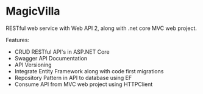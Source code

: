 # MagicVilla

RESTful web service with Web API 2, along with .net core MVC web project.

Features:

- CRUD RESTful API's in ASP.NET Core
- Swagger API Documentation
- API Versioning
- Integrate Entity Framework along with code first migrations
- Repository Pattern in API to database using EF
- Consume API from MVC web project using HTTPClient
